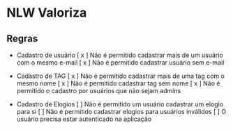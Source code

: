 # NLW Valoriza

## Regras
- Cadastro de usuário
  [ x ] Não é permitido cadastrar mais de um usuário com o mesmo e-mail
  [ x ] Não é permitido cadastrar usuário sem e-mail

- Cadastro de TAG
  [ x ] Não é permitido cadastrar mais de uma tag com o mesmo nome
  [ x ] Não é permitido cadastrar tag sem nome
  [ x ] Não é permitido o cadastro por usuários que não sejam admins

- Cadastro de Elogios
  [ ] Não é permitido um usuário cadastrar um elogio para si
  [ ] Não é permitido cadastrar elogios para usuários inválidos
  [ ] O usuário precisa estar autenticado na aplicação